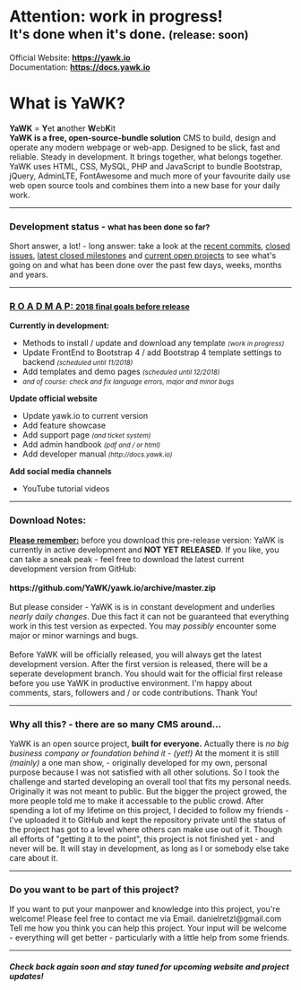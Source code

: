 <h1>Attention: work in progress! <br><small>It's done when it's done. <small>(release: soon)</small></small></h1>

Official Website: <b>https://yawk.io</b><br>
Documentation: <b>https://docs.yawk.io</b>

<h1>What is YaWK?</h1>
<b>YaWK</b> = <b>Y</b>et <b>a</b>nother <b>W</b>eb<b>K</b>it<br> 
<b>YaWK is a free, open-source-bundle solution</b> CMS to build, design and operate any modern webpage or web-app. Designed to be slick, fast and reliable. Steady in development. It brings together, what belongs together. YaWK uses HTML, CSS, MySQL, PHP and JavaScript to bundle Bootstrap, jQuery, AdminLTE, FontAwesome and much more of your favourite daily use web open source tools and combines them into a new base for your daily work.
<hr>
<h3>Development status - <small>what has been done so far?</small></h3>
Short answer, a lot! - long answer: take a look at the <a href="https://github.com/YaWK/yawk.io/commits/master" target="_blank">recent commits</a>, 
<a href="https://github.com/YaWK/yawk.io/issues?q=is%3Aissue+is%3Aclosed" target="_blank">closed issues</a>, 
<a href="https://github.com/YaWK/yawk.io/milestones?state=closed" target="_blank">latest closed milestones</a> 
and <a href="https://github.com/YaWK/yawk.io/projects" target="_blank">current open projects</a> 
to 
see what's going on and what has been done over the past few days, weeks, months and years.
<hr>
<h3><u>R O A D M A P: <small>2018 final goals before release</small></u></h3>
<b>Currently in development:</b>
<ul>
<li>Methods to install / update and download any template <i><small>(work in progress)</small></i></li>
<li>Update FrontEnd to Bootstrap 4 / add Bootstrap 4 template settings to backend <i><small>(scheduled until 11/2018)</small></i></li>
<li>Add templates and demo pages <i><small>(scheduled until 12/2018)</small></i></li>
<li><i><small>and of course: check and fix language errors, major and minor bugs</small></i></li>
</ul>
<b>Update official website</b>
<ul>
<li>Update yawk.io to current version</li>
<li>Add feature showcase</li>
<li>Add support page <small><i>(and ticket system)</i></small></li>
<li>Add admin handbook <small><i>(pdf and / or html)</i></small></li>
<li>Add developer manual <small><i>(http://docs.yawk.io)</i></small></li>
</ul>
<b>Add social media channels</b>
<ul>
<li>YouTube tutorial videos</li>
</ul>
<hr>
<h3>Download Notes:</h3>
<u><b>Please remember:</b></u> before you download this pre-release version: YaWK is currently in active development and <b>NOT YET RELEASED</b>.
If you like, you can take a sneak peak - feel free to download the latest current development version from GitHub: <br>
<br><b>https://github.com/YaWK/yawk.io/archive/master.zip</b>
<br><br>
But please consider - YaWK is is in constant development and underlies <i>nearly daily changes</i>. Due this fact it can not be guaranteed that everything work in this test version as expected. You may <i>possibly</i> encounter some major or minor warnings and bugs. 
<br><br>
Before YaWK will be officially released, you will always get the latest development version. After the first version is released, there will be a seperate development branch. You should wait for the official first release before you use YaWK in productive environment. I'm happy about comments, stars, followers and / or code contributions. Thank You!
<hr>
<h3>Why all this? - there are so many CMS around...</h3>
YaWK is an open source project, <b>built for everyone.</b> Actually there is <i>no big business company or foundation behind it - (yet!)</i> At the moment it is still <i>(mainly)</i> a one man show, - originally developed for my own, personal purpose because I was not satisfied with all other solutions. So I took the challenge and started developing an overall tool that fits my personal needs. Originally it was not meant to public. But the bigger the project growed, the more people told me to make it accessable to the public crowd.
After spending a lot of my lifetime on this project, I decided to follow my friends - I've uploaded it to GitHub and kept the repository private until the status of the project has got to a level where others can make use out of it. Though all efforts of "getting it to the point", this project is not finished yet - and never will be. It will stay in development, as long as I or somebody else take care about it.
<hr>
<h3>Do you want to be  part of this project?</h3>
If you want to put your manpower and knowledge into this project, you're welcome! Please feel free to contact me via Email. danielretzl@gmail.com Tell me how you think you can help this project. Your input will be welcome - everything will get better - particularly
with a little help from some friends.
<hr>
<h4><i>Check back again soon and stay tuned for upcoming website and project updates!</i></h4>
<br><br>